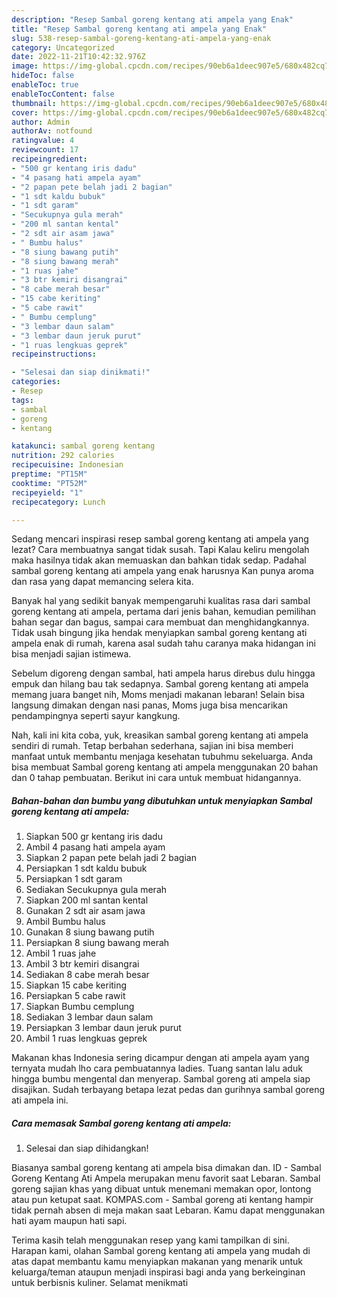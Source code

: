 ```yaml
---
description: "Resep Sambal goreng kentang ati ampela yang Enak"
title: "Resep Sambal goreng kentang ati ampela yang Enak"
slug: 538-resep-sambal-goreng-kentang-ati-ampela-yang-enak
category: Uncategorized
date: 2022-11-21T10:42:32.976Z
image: https://img-global.cpcdn.com/recipes/90eb6a1deec907e5/680x482cq70/sambal-goreng-kentang-ati-ampela-foto-resep-utama.jpg
hideToc: false
enableToc: true
enableTocContent: false
thumbnail: https://img-global.cpcdn.com/recipes/90eb6a1deec907e5/680x482cq70/sambal-goreng-kentang-ati-ampela-foto-resep-utama.jpg
cover: https://img-global.cpcdn.com/recipes/90eb6a1deec907e5/680x482cq70/sambal-goreng-kentang-ati-ampela-foto-resep-utama.jpg
author: Admin
authorAv: notfound
ratingvalue: 4
reviewcount: 17
recipeingredient:
- "500 gr kentang iris dadu"
- "4 pasang hati ampela ayam"
- "2 papan pete belah jadi 2 bagian"
- "1 sdt kaldu bubuk"
- "1 sdt garam"
- "Secukupnya gula merah"
- "200 ml santan kental"
- "2 sdt air asam jawa"
- " Bumbu halus"
- "8 siung bawang putih"
- "8 siung bawang merah"
- "1 ruas jahe"
- "3 btr kemiri disangrai"
- "8 cabe merah besar"
- "15 cabe keriting"
- "5 cabe rawit"
- " Bumbu cemplung"
- "3 lembar daun salam"
- "3 lembar daun jeruk purut"
- "1 ruas lengkuas geprek"
recipeinstructions:

- "Selesai dan siap dinikmati!"
categories:
- Resep
tags:
- sambal
- goreng
- kentang

katakunci: sambal goreng kentang 
nutrition: 292 calories
recipecuisine: Indonesian
preptime: "PT15M"
cooktime: "PT52M"
recipeyield: "1"
recipecategory: Lunch

---
```



Sedang mencari inspirasi resep sambal goreng kentang ati ampela yang lezat? Cara membuatnya sangat tidak susah. Tapi Kalau keliru mengolah maka hasilnya tidak akan memuaskan dan bahkan tidak sedap. Padahal sambal goreng kentang ati ampela yang enak harusnya Kan punya aroma dan rasa yang dapat memancing selera kita.


Banyak hal yang sedikit banyak mempengaruhi kualitas rasa dari sambal goreng kentang ati ampela, pertama dari jenis bahan, kemudian pemilihan bahan segar dan bagus, sampai cara membuat dan menghidangkannya. Tidak usah bingung jika hendak menyiapkan sambal goreng kentang ati ampela enak di rumah, karena asal sudah tahu caranya maka hidangan ini bisa menjadi sajian istimewa.

Sebelum digoreng dengan sambal, hati ampela harus direbus dulu hingga empuk dan hilang bau tak sedapnya. Sambal goreng kentang ati ampela memang juara banget nih, Moms menjadi makanan lebaran! Selain bisa langsung dimakan dengan nasi panas, Moms juga bisa mencarikan pendampingnya seperti sayur kangkung.


Nah, kali ini kita coba, yuk, kreasikan sambal goreng kentang ati ampela sendiri di rumah. Tetap berbahan sederhana, sajian ini bisa memberi manfaat untuk membantu menjaga kesehatan tubuhmu sekeluarga. Anda bisa membuat Sambal goreng kentang ati ampela menggunakan 20 bahan dan 0 tahap pembuatan. Berikut ini cara untuk membuat hidangannya.

<!--inarticleads1-->

##### Bahan-bahan dan bumbu yang dibutuhkan untuk menyiapkan Sambal goreng kentang ati ampela:

1. Siapkan 500 gr kentang iris dadu
1. Ambil 4 pasang hati ampela ayam
1. Siapkan 2 papan pete belah jadi 2 bagian
1. Persiapkan 1 sdt kaldu bubuk
1. Persiapkan 1 sdt garam
1. Sediakan Secukupnya gula merah
1. Siapkan 200 ml santan kental
1. Gunakan 2 sdt air asam jawa
1. Ambil  Bumbu halus
1. Gunakan 8 siung bawang putih
1. Persiapkan 8 siung bawang merah
1. Ambil 1 ruas jahe
1. Ambil 3 btr kemiri disangrai
1. Sediakan 8 cabe merah besar
1. Siapkan 15 cabe keriting
1. Persiapkan 5 cabe rawit
1. Siapkan  Bumbu cemplung
1. Sediakan 3 lembar daun salam
1. Persiapkan 3 lembar daun jeruk purut
1. Ambil 1 ruas lengkuas geprek


Makanan khas Indonesia sering dicampur dengan ati ampela ayam yang ternyata mudah lho cara pembuatannya ladies. Tuang santan lalu aduk hingga bumbu mengental dan menyerap. Sambal goreng ati ampela siap disajikan. Sudah terbayang betapa lezat pedas dan gurihnya sambal goreng ati ampela ini. 

<!--inarticleads2-->

##### Cara memasak Sambal goreng kentang ati ampela:


1. Selesai dan siap dihidangkan!

Biasanya sambal goreng kentang ati ampela bisa dimakan dan. ID - Sambal Goreng Kentang Ati Ampela merupakan menu favorit saat Lebaran. Sambal goreng sajian khas yang dibuat untuk menemani memakan opor, lontong atau pun ketupat saat. KOMPAS.com - Sambal goreng ati kentang hampir tidak pernah absen di meja makan saat Lebaran. Kamu dapat menggunakan hati ayam maupun hati sapi. 

Terima kasih telah menggunakan resep yang kami tampilkan di sini. Harapan kami, olahan Sambal goreng kentang ati ampela yang mudah di atas dapat membantu kamu menyiapkan makanan yang menarik untuk keluarga/teman ataupun menjadi inspirasi bagi anda yang berkeinginan untuk berbisnis kuliner. Selamat menikmati
